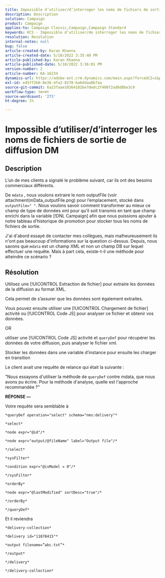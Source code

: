 ```yaml
---
title: Impossible d’utiliser/d’interroger les noms de fichiers de sortie de diffusion DM
description: Description
solution: Campaign
product: Campaign
applies-to: Campaign Classic,Campaign,Campaign Standard
keywords: KCS - Impossible d’utiliser/de interroger les noms de fichiers de sortie de diffusion DM
resolution: Resolution
internal-notes: null
bug: false
article-created-by: Karan Khanna
article-created-date: 5/10/2022 3:35:40 PM
article-published-by: Karan Khanna
article-published-date: 5/10/2022 3:36:01 PM
version-number: 2
article-number: KA-16234
dynamics-url: https://adobe-ent.crm.dynamics.com/main.aspx?forceUCI=1&pagetype=entityrecord&etn=knowledgearticle&id=43c42ad4-76d0-ec11-a7b5-00224809c556
exl-id: e45ff2b0-8e36-4fa2-8270-6a6ddaa0b7aa
source-git-commit: 6a23faae10364181be7dedc2f408f2ad8d8be3c9
workflow-type: tm+mt
source-wordcount: '273'
ht-degree: 1%

---
```


# Impossible d’utiliser/d’interroger les noms de fichiers de sortie de diffusion DM

## Description


L’un de mes clients a signalé le problème suivant, car ils ont des besoins commerciaux différents.

De `mdata` , nous voulons extraire le nom outputFile (voir attachment(mData_outputFile.png) pour l’emplacement, stocké dans `outputFile=" "`. Nous voulons savoir comment transformer au mieux ce champ de type de données xml pour qu’il soit transmis en tant que champ enrichi dans la variable [!DNL Campaign] afin que nous puissions ajouter à notre tableau d’historique de promotion pour stocker tous les noms de fichiers de sortie.

J&#39;ai d&#39;abord essayé de contacter mes collègues, mais malheureusement ils n&#39;ont pas beaucoup d&#39;informations sur la question ci-dessus. Depuis, nous savons que `mdata` est un champ XML et non un champ DB sur lequel effectuer une requête. Mais à part cela, existe-t-il une méthode pour atteindre ce scénario ?


## Résolution


Utilisez une [!UICONTROL Extraction de fichier] pour extraire les données de la diffusion au format XML.



Cela permet de s’assurer que les données sont également extraites.



Vous pouvez ensuite utiliser une [!UICONTROL Chargement de fichier] activité ou [!UICONTROL Code JS] pour analyser ce fichier et obtenir vos données.



OR



utiliser une [!UICONTROL Code JS] activité et `queryDef` pour récupérer les données de votre diffusion, puis analyser le fichier xml.



Stocker les données dans une variable d’instance pour ensuite les charger en transition





Le client avait une requête de relance qui était la suivante :

&quot;Nous essayons d&#39;utiliser la méthode de `queryDef` contre mdata, que nous avons pu écrire. Pour la méthode d&#39;analyse, quelle est l&#39;approche recommandée ?&quot;



<b>RÉPONSE —</b>

Votre requête sera semblable à


```
*queryDef operation="select" schema="nms:delivery"*

*select*

*node expr="@id"/*

*node expr="output/@fileName" label="Output file"/*

*/select*

*sysFilter*

*condition expr="@isModel = 0"/*

*/sysFilter*

*orderBy*

*node expr="@lastModified" sortDesc="true"/*

*/orderBy*

*/queryDef*
```


Et il reviendra

```
*delivery-collection*

*delivery id="11878415"*

*output filename=”abc.txt”*

*/output*

*/delivery*

*/delivery-collection*
```
